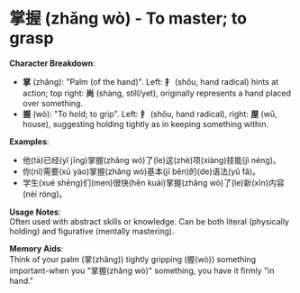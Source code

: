 # **掌握 (zhǎng wò) - To master; to grasp**

**Character Breakdown**:  
- **掌** (zhǎng): "Palm (of the hand)". Left: **扌** (shǒu, hand radical) hints at action; top right: **尚** (shàng, still/yet), originally represents a hand placed over something.  
- **握** (wò): "To hold; to grip". Left: **扌** (shǒu, hand radical), right: **屋** (wū, house), suggesting holding tightly as in keeping something within.

**Examples**:  
- 他(tā)已经(yǐ jīng)掌握(zhǎng wò)了(le)这(zhè)项(xiàng)技能(jì néng)。  
- 你(nǐ)需要(xū yào)掌握(zhǎng wò)基本(jī běn)的(de)语法(yǔ fǎ)。  
- 学生(xué shēng)们(men)很快(hěn kuài)掌握(zhǎng wò)了(le)新(xīn)内容(nèi róng)。

**Usage Notes**:  
Often used with abstract skills or knowledge. Can be both literal (physically holding) and figurative (mentally mastering).

**Memory Aids**:  
Think of your palm (掌(zhǎng)) tightly gripping (握(wò)) something important-when you "掌握(zhǎng wò)" something, you have it firmly "in hand."